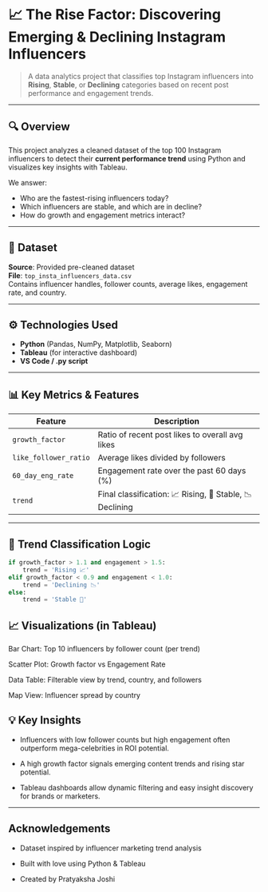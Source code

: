 # 📈 The Rise Factor: Discovering Emerging & Declining Instagram Influencers

> A data analytics project that classifies top Instagram influencers into **Rising**, **Stable**, or **Declining** categories based on recent post performance and engagement trends.

---

## 🔍 Overview

This project analyzes a cleaned dataset of the top 100 Instagram influencers to detect their **current performance trend** using Python and visualizes key insights with Tableau.

We answer:  
- Who are the fastest-rising influencers today?  
- Which influencers are stable, and which are in decline?  
- How do growth and engagement metrics interact?

---

## 📂 Dataset

**Source**: Provided pre-cleaned dataset  
**File**: `top_insta_influencers_data.csv`  
Contains influencer handles, follower counts, average likes, engagement rate, and country.

---

## ⚙️ Technologies Used

- **Python** (Pandas, NumPy, Matplotlib, Seaborn)
- **Tableau** (for interactive dashboard)
- **VS Code / .py script**

---

## 📊 Key Metrics & Features

| Feature              | Description                                         |
|----------------------|-----------------------------------------------------|
| `growth_factor`      | Ratio of recent post likes to overall avg likes     |
| `like_follower_ratio`| Average likes divided by followers                  |
| `60_day_eng_rate`    | Engagement rate over the past 60 days (%)           |
| `trend`              | Final classification: 📈 Rising, 🟰 Stable, 📉 Declining |

---

## 🧠 Trend Classification Logic

```python
if growth_factor > 1.1 and engagement > 1.5:
    trend = 'Rising 📈'
elif growth_factor < 0.9 and engagement < 1.0:
    trend = 'Declining 📉'
else:
    trend = 'Stable 🟰'
```
## 📈 Visualizations (in Tableau)

Bar Chart: Top 10 influencers by follower count (per trend)

Scatter Plot: Growth factor vs Engagement Rate

Data Table: Filterable view by trend, country, and followers

Map View: Influencer spread by country

## 💡 Key Insights
- Influencers with low follower counts but high engagement often outperform mega-celebrities in ROI potential.

- A high growth factor signals emerging content trends and rising star potential.

- Tableau dashboards allow dynamic filtering and easy insight discovery for brands or marketers.

---

## Acknowledgements
- Dataset inspired by influencer marketing trend analysis

- Built with love using Python & Tableau 

- Created by Pratyaksha Joshi
